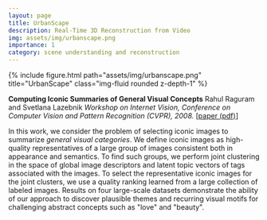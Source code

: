 ```yaml
---
layout: page
title: UrbanScape
description: Real-Time 3D Reconstruction from Video
img: assets/img/urbanscape.png
importance: 1
category: scene understanding and reconstruction
---
```


<div class="row">
    <div class="col-sm mt-3 mt-md-0">
        {% include figure.html path="assets/img/urbanscape.png" title="UrbanScape" class="img-fluid rounded z-depth-1" %}
    </div>
</div>

<b>Computing Iconic Summaries of General Visual Concepts</b>
Rahul Raguram and Svetlana Lazebnik
<i>Workshop on Internet Vision, Conference on Computer Vision and Pattern Recognition (CVPR), 2008.</i>
[<a href="assets/pdf/iconic.pdf">paper (pdf)</a>] 

In this work, we consider the problem of selecting iconic images to summarize <i>general visual categories</i>. We define iconic images as high-quality representatives of a large group of images consistent both in appearance and semantics. To find such groups, we perform joint clustering in the space of global image descriptors and latent topic vectors of tags associated with the images. To select the representative iconic images for the joint clusters, we use a quality ranking learned from a large collection of labeled images. Results on four large-scale datasets demonstrate the ability of our approach to discover plausible themes and recurring visual motifs for challenging abstract concepts such as "love" and "beauty".


